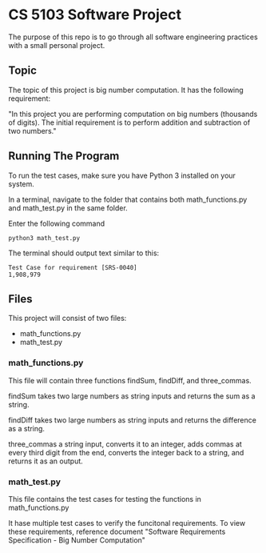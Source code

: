 # CS 5103 Software Project

The purpose of this repo is to go through all software engineering practices with a small personal project.

## Topic

The topic of this project is big number computation. It has the following requirement:

"In this project you are performing computation on big numbers (thousands of digits). The initial requirement is to perform addition and subtraction of two numbers."

## Running The Program

To run the test cases, make sure you have Python 3 installed on your system.

In a terminal, navigate to the folder that contains both math_functions.py and math_test.py in the same folder.

Enter the following command

    python3 math_test.py

The terminal should output text similar to this:

    Test Case for requirement [SRS-0040]
    1,908,979

## Files

This project will consist of two files:
- math_functions.py
- math_test.py

### math_functions.py

This file will contain three functions findSum, findDiff, and three_commas.

findSum takes two large numbers as string inputs and returns the sum as a string.

findDiff takes two large numbers as string inputs and returns the difference as a string.

three_commas a string input, converts it to an integer, adds commas at every third digit from the end, converts the integer back to a string, and returns it as an output.

### math_test.py

This file contains the test cases for testing the functions in math_functions.py

It hase multiple test cases to verify the funcitonal requirements. To view these requirements, reference document "Software Requirements Specification - Big Number Computation"